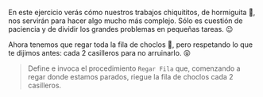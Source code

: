 <gs-attire attire-url="https://raw.githubusercontent.com/MumukiProject/mumuki-guia-gobstones-practica-procedimientos-kids/master/assets/attires/config.json"></gs-attire>
<gs-toolbox toolbox-url="https://raw.githubusercontent.com/MumukiProject/mumuki-guia-gobstones-practica-procedimientos-kids/master/assets/toolbox_1553290173357.xml"></gs-toolbox>

En este ejercicio verás cómo nuestros trabajos chiquititos, de hormiguita :ant:, nos servirán para hacer algo mucho más complejo. Sólo es cuestión de paciencia y de dividir los grandes problemas en pequeñas tareas. :wink:

Ahora tenemos que regar toda la fila de choclos :corn:, pero respetando lo que te dijimos antes: cada 2 casilleros para no arruinarlo. :stuck_out_tongue_closed_eyes:

> Define e invoca el procedimiento `Regar Fila` que, comenzando a regar donde estamos parados, riegue la fila de choclos cada 2 casilleros.
